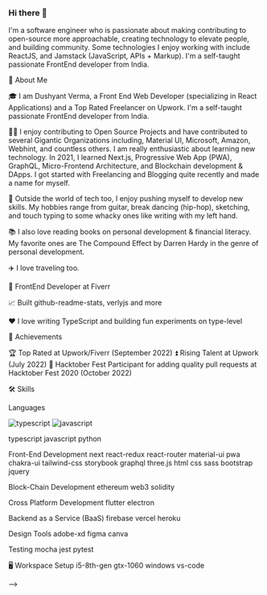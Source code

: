 ### Hi there 👋

I'm a software engineer who is passionate about making contributing to open-source more approachable, creating technology to elevate people, and building community. Some technologies I enjoy working with include ReactJS, and Jamstack (JavaScript, APIs + Markup). I'm a self-taught passionate FrontEnd developer from India.

🚀 About Me

🎓 I am Dushyant Verma, a Front End Web Developer (specializing in React Applications) and a Top Rated Freelancer on Upwork. I'm a self-taught passionate FrontEnd developer from India.

👨‍💻 I enjoy contributing to Open Source Projects and have contributed to several Gigantic Organizations including, Material UI, Microsoft, Amazon, Webhint, and countless others. I am really enthusiastic about learning new technology. In 2021, I learned Next.js, Progressive Web App (PWA), GraphQL, Micro-Frontend Architecture, and Blockchain development & DApps. I got started with Freelancing and Blogging quite recently and made a name for myself.

🎸 Outside the world of tech too, I enjoy pushing myself to develop new skills. My hobbies range from guitar, break dancing (hip-hop), sketching, and touch typing to some whacky ones like writing with my left hand.

📚 I also love reading books on personal development & financial literacy. My favorite ones are The Compound Effect by Darren Hardy in the genre of personal development.

✈️ I love traveling too. 

💼 FrontEnd Developer at Fiverr

📈 Built github-readme-stats, verlyjs and more

❤️ I love writing TypeScript and building fun experiments on type-level

🏅 Achievements

🏆 Top Rated at Upwork/Fiverr (September 2022)
⏫ Rising Talent at Upwork (July 2022)
🤝 Hacktober Fest Participant for adding quality pull requests at Hacktober Fest 2020 (October 2022)

🛠️ Skills

Languages

![typescript](https://img.shields.io/badge/typescript-blue?style=for-the-badge&logo=typescript&logoColor=blue) 
![javascript](https://img.shields.io/badge/JavaScript-yellow?style=for-the-badge&logo=JavaScript&logoColor=yellow)


typescript javascript python 

Front-End Development
next react-redux react-router material-ui pwa chakra-ui tailwind-css storybook graphql three.js html css sass bootstrap jquery

Block-Chain Development
ethereum web3 solidity

Cross Platform Development
flutter electron

Backend as a Service (BaaS)
firebase vercel heroku 

Design Tools
adobe-xd figma canva

Testing
mocha jest pytest

🖥️ Workspace Setup
i5-8th-gen gtx-1060 windows vs-code

-->
